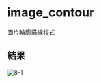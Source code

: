 # image_contour
圖片輪廓描線程式
## 結果
![8-1](https://github.com/user-attachments/assets/e018f2f1-9cf1-4a7e-9041-808c42469e30)

